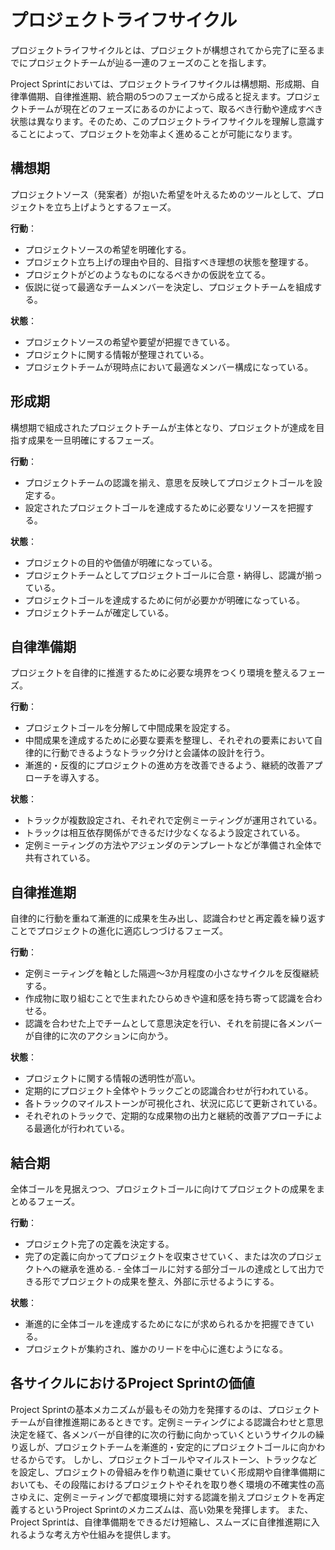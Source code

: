# プロジェクトライフサイクル

プロジェクトライフサイクルとは、プロジェクトが構想されてから完了に至るまでにプロジェクトチームが辿る一連のフェーズのことを指します。

Project Sprintにおいては、プロジェクトライフサイクルは構想期、形成期、自律準備期、自律推進期、統合期の5つのフェーズから成ると捉えます。プロジェクトチームが現在どのフェーズにあるのかによって、取るべき行動や達成すべき状態は異なります。そのため、このプロジェクトライフサイクルを理解し意識することによって、プロジェクトを効率よく進めることが可能になります。

## 構想期

プロジェクトソース（発案者）が抱いた希望を叶えるためのツールとして、プロジェクトを立ち上げようとするフェーズ。

**行動**：
- プロジェクトソースの希望を明確化する。
- プロジェクト立ち上げの理由や目的、目指すべき理想の状態を整理する。
- プロジェクトがどのようなものになるべきかの仮説を立てる。
- 仮説に従って最適なチームメンバーを決定し、プロジェクトチームを組成する。

**状態**：
- プロジェクトソースの希望や要望が把握できている。
- プロジェクトに関する情報が整理されている。
- プロジェクトチームが現時点において最適なメンバー構成になっている。

## 形成期

構想期で組成されたプロジェクトチームが主体となり、プロジェクトが達成を目指す成果を一旦明確にするフェーズ。

**行動**：
- プロジェクトチームの認識を揃え、意思を反映してプロジェクトゴールを設定する。
-  設定されたプロジェクトゴールを達成するために必要なリソースを把握する。

**状態**：
- プロジェクトの目的や価値が明確になっている。
- プロジェクトチームとしてプロジェクトゴールに合意・納得し、認識が揃っている。
- プロジェクトゴールを達成するために何が必要かが明確になっている。
- プロジェクトチームが確定している。

## 自律準備期

プロジェクトを自律的に推進するために必要な境界をつくり環境を整えるフェーズ。

**行動**：
- プロジェクトゴールを分解して中間成果を設定する。
- 中間成果を達成するために必要な要素を整理し、それぞれの要素において自律的に行動できるようなトラック分けと会議体の設計を行う。
- 漸進的・反復的にプロジェクトの進め方を改善できるよう、継続的改善アプローチを導入する。

**状態**：
- トラックが複数設定され、それぞれで定例ミーティングが運用されている。
- トラックは相互依存関係ができるだけ少なくなるよう設定されている。
- 定例ミーティングの方法やアジェンダのテンプレートなどが準備され全体で共有されている。

## 自律推進期

自律的に行動を重ねて漸進的に成果を生み出し、認識合わせと再定義を繰り返すことでプロジェクトの進化に適応しつづけるフェーズ。

**行動**：
- 定例ミーティングを軸とした隔週～3か月程度の小さなサイクルを反復継続する。
- 作成物に取り組むことで生まれたひらめきや違和感を持ち寄って認識を合わせる。
- 認識を合わせた上でチームとして意思決定を行い、それを前提に各メンバーが自律的に次のアクションに向かう。

**状態**：
- プロジェクトに関する情報の透明性が高い。
- 定期的にプロジェクト全体やトラックごとの認識合わせが行われている。
- 各トラックのマイルストーンが可視化され、状況に応じて更新されている。
- それぞれのトラックで、定期的な成果物の出力と継続的改善アプローチによる最適化が行われている。

## 結合期

全体ゴールを見据えつつ、プロジェクトゴールに向けてプロジェクトの成果をまとめるフェーズ。

**行動**：
- プロジェクト完了の定義を決定する。
- 完了の定義に向かってプロジェクトを収束させていく、または次のプロジェクトへの継承を進める.
‐ 全体ゴールに対する部分ゴールの達成として出力できる形でプロジェクトの成果を整え、外部に示せるようにする。

**状態**：
- 漸進的に全体ゴールを達成するためになにが求められるかを把握できている。
- プロジェクトが集約され、誰かのリードを中心に進むようになる。

## 各サイクルにおけるProject Sprintの価値

Project Sprintの基本メカニズムが最もその効力を発揮するのは、プロジェクトチームが自律推進期にあるときです。定例ミーティングによる認識合わせと意思決定を経て、各メンバーが自律的に次の行動に向かっていくというサイクルの繰り返しが、プロジェクトチームを漸進的・安定的にプロジェクトゴールに向かわせるからです。
しかし、プロジェクトゴールやマイルストーン、トラックなどを設定し、プロジェクトの骨組みを作り軌道に乗せていく形成期や自律準備期においても、その段階におけるプロジェクトやそれを取り巻く環境の不確実性の高さゆえに、定例ミーティングで都度環境に対する認識を揃えプロジェクトを再定義するというProject Sprintのメカニズムは、高い効果を発揮します。
また、Project Sprintは、自律準備期をできるだけ短縮し、スムーズに自律推進期に入れるような考え方や仕組みを提供します。
